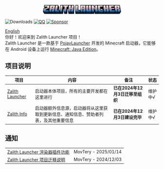 <div align="center">
    <img width="256" src="images/app_name_title.png"></img>
</div>

![Downloads](https://img.shields.io/github/downloads/ZalithLauncher/ZalithLauncher/total)
[![QQ](https://img.shields.io/badge/QQ-blue)](https://qm.qq.com/q/2MVxS0B29y)
[![Sponsor](https://img.shields.io/badge/sponsor-30363D?logo=GitHub-Sponsors)](https://afdian.com/a/MovTery)

<a href="/README.md">English</a>  
你好！欢迎来到 Zalith Launcher 项目！  
Zalith Launcher 是一款基于 [PojavLauncher](https://github.com/PojavLauncherTeam/PojavLauncher) 开发的 Minecraft 启动器，它能够在 Android 设备上运行 [Minecraft: Java Edition](https://www.minecraft.net/)。  

## 项目说明
| 项目 | 内容 | 备注 | 状态 |
| ------ | ------ | ------ | ------ |
| [Zalith Launcher](https://github.com/ZalithLauncher/ZalithLauncher) | 启动器本体项目，所有的主要开发都在这里进行 | **已在2024年12月3日迁移至组织** | 维护中√ |
| [Zalith Info](https://github.com/ZalithLauncher/Zalith-Info) | 启动器额外信息源，启动器将从这里获取到更新信息、通知信息、赞助者列表，及其他重要信息 | **已在2024年12月3日建设完毕** | 维护中√ |

## 通知
<table style="width: 100%;">
  <tr>
    <td align="start"> 
      <a href="./notice/renderer_plugin_2025_01_14/zh_cn.md">Zalith Launcher 渲染器插件功能</a>
    </td>
    <td align="end">
      MovTery - 2025/01/14
    </td>
  </tr>
  <tr>
    <td align="start"> 
      <a href="./notice/migrate_2024_12_03/zh_cn.md">Zalith Launcher 项目迁移说明</a>
    </td>
    <td align="end">
      MovTery - 2024/12/03
    </td>
  </tr>
</table>
